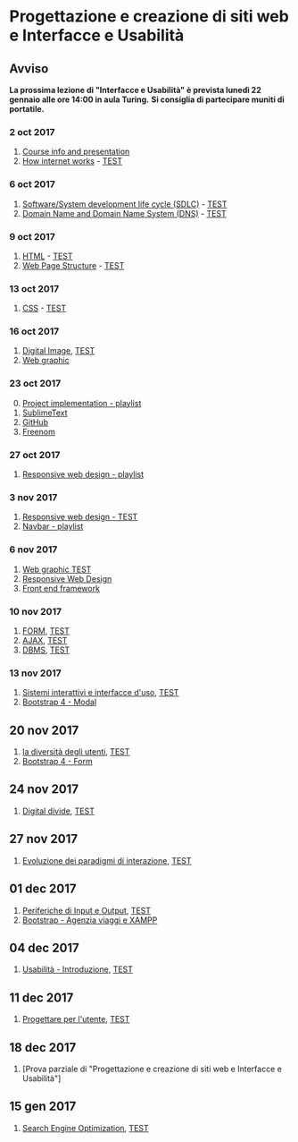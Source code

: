 # Progettazione e creazione di siti web e Interfacce e Usabilità

## Avviso 
__La prossima lezione di "Interfacce e Usabilità" è prevista lunedì 22 gennaio alle ore 14:00 in aula Turing.__ 
__Si consiglia di partecipare muniti di portatile.__
<!--__La prossima lezione di "Interfacce e Usabilità" è prevista lunedì 4 dicembre alle ore 14:00 in aula 10 (p.t. edificio centrale).__ __Si consiglia di partecipare muniti di portatile.__-->

<!--__La prova parziale di "Progettazione e creazione di siti web e Interfacce e Usabilità" con quesiti a risposta multipla è prevista lunedì 18 dicembre alle ore 15:00 in aula 10.__ -->

### 2 oct 2017
1. [Course info and presentation](http://svel.to/oe6)
2. [How internet works](http://svel.to/oe7) - [TEST](http://svel.to/oe8)

### 6 oct 2017
1. [Software/System development life cycle (SDLC)](http://svel.to/o99) - [TEST](http://svel.to/oh6)
2. [Domain Name and Domain Name System (DNS)](http://svel.to/nkb) - [TEST](http://svel.to/nkh)

### 9 oct 2017
1. [HTML](http://svel.to/oi7) - [TEST](http://svel.to/oi6)
2. [Web Page Structure](http://svel.to/oib) - [TEST](http://svel.to/oia)

### 13 oct 2017
1. [CSS](http://svel.to/oho) - [TEST](http://svel.to/ohn)

### 16 oct 2017
1. [Digital Image](http://svel.to/om0), [TEST](http://svel.to/omz)
2. [Web graphic](http://svel.to/on2)<!--, [TEST](http://svel.to/ndz)-->

### 23 oct 2017
0. [Project implementation - playlist](https://www.youtube.com/playlist?list=PLbejvFLz_IADktt6mTGqFazweWX2dKNj1)
1. [SublimeText](https://www.youtube.com/watch?v=89oKElqZv6w&index=1&list=PLbejvFLz_IADktt6mTGqFazweWX2dKNj1)
2. [GitHub](https://www.youtube.com/watch?v=xbqIeUkvLtI&index=2&list=PLbejvFLz_IADktt6mTGqFazweWX2dKNj1)
3. [Freenom](https://www.youtube.com/watch?v=jao0mrV8Zb8&list=PLbejvFLz_IADktt6mTGqFazweWX2dKNj1&index=3) 


### 27 oct 2017
1. [Responsive web design - playlist](https://www.youtube.com/playlist?list=PLbejvFLz_IADMlGDWuXa_XV0IwVLEz9Xl) 

### 3 nov 2017
1. [Responsive web design - TEST](http://svel.to/owj)
2. [Navbar - playlist](https://www.youtube.com/playlist?list=PLbejvFLz_IAB5p5IvfAKnraanwVbUhgmM) 

### 6 nov 2017
1. [Web graphic TEST](http://svel.to/ndz)
2. [Responsive Web Design](https://tinyurl.com/yb3xtyl6)
3. [Front end framework](http://svel.to/ozk)

### 10 nov 2017
1. [FORM](http://svel.to/nlw), [TEST](http://svel.to/nkf)
2. [AJAX](http://svel.to/nfr), [TEST](http://svel.to/nkj)
3. [DBMS](http://svel.to/p20), [TEST](http://svel.to/ndh)

### 13 nov 2017
1. [Sistemi interattivi e interfacce d'uso](http://svel.to/p3y), [TEST](http://svel.to/p3z)
2. [Bootstrap 4 - Modal](https://www.youtube.com/playlist?list=PLbejvFLz_IABL_42bh96ardk-s7dfnXYd) 

## 20 nov 2017

1. [la diversità degli utenti](http://svel.to/p6t), [TEST](http://svel.to/p6v)
2. [Bootstrap 4 - Form](https://www.youtube.com/playlist?list=PLbejvFLz_IAAU0Hg5K8xnrh6olqctZfEC)

## 24 nov 2017
1. [Digital divide](http://svel.to/pb2), [TEST](http://svel.to/pb3)

## 27 nov 2017
1. [Evoluzione dei paradigmi di interazione](http://svel.to/pd7), [TEST](http://svel.to/pic)

## 01 dec 2017
1. [Periferiche di Input e Output](http://svel.to/ph1), [TEST](http://svel.to/pih)
2. [Bootstrap - Agenzia viaggi e XAMPP](http://svel.to/pja)

## 04 dec 2017
1. [Usabilità - Introduzione](http://svel.to/pk2), [TEST](http://svel.to/pob)

## 11 dec 2017
1. [Progettare per l'utente](http://svel.to/poc), [TEST](http://svel.to/po2)

## 18 dec 2017
1. [Prova parziale di "Progettazione e creazione di siti web e Interfacce e Usabilità"]

## 15 gen 2017
1. [Search Engine Optimization](http://svel.to/q29), [TEST](http://svel.to/q28)
